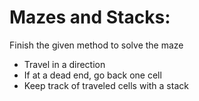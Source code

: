 # Mazes and Stacks: 
Finish the given method to solve the maze
* Travel in a direction
* If at a dead end, go back one cell
* Keep track of traveled cells with a stack
